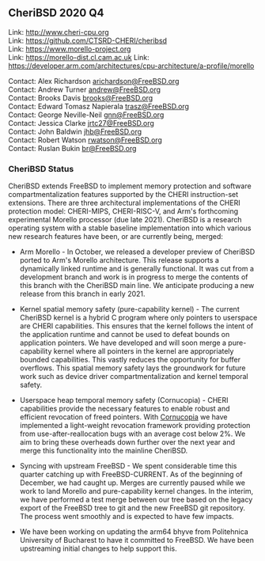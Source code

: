 ## CheriBSD 2020 Q4 ##

Link:    http://www.cheri-cpu.org  
Link:    https://github.com/CTSRD-CHERI/cheribsd  
Link:    https://www.morello-project.org  
Link:    https://morello-dist.cl.cam.ac.uk
Link:    https://developer.arm.com/architectures/cpu-architecture/a-profile/morello  

Contact: Alex Richardson <arichardson@FreeBSD.org>  
Contact: Andrew Turner <andrew@FreeBSD.org>  
Contact: Brooks Davis <brooks@FreeBSD.org>  
Contact: Edward Tomasz Napierala <trasz@FreeBSD.org>  
Contact: George Neville-Neil <gnn@FreeBSD.org>  
Contact: Jessica Clarke <jrtc27@FreeBSD.org>  
Contact: John Baldwin <jhb@FreeBSD.org>  
Contact: Robert Watson <rwatson@FreeBSD.org>  
Contact: Ruslan Bukin <br@FreeBSD.org>  

### CheriBSD Status ###

CheriBSD extends FreeBSD to implement memory protection and software
compartmentalization features supported by the CHERI instruction-set
extensions.  There are three architectural implementations of the
CHERI protection model: CHERI-MIPS, CHERI-RISC-V, and Arm's forthcoming
experimental Morello processor (due late 2021).  CheriBSD is a research
operating system with a stable baseline implementation into which
various new research features have been, or are currently being, merged:

 * Arm Morello - In October, we released a developer preview of CheriBSD
 ported to Arm's Morello architecture.  This release supports a
 dynamically linked runtime and is generally functional.  It was cut
 from a development branch and work is in progress to merge the contents
 of this branch with the CheriBSD main line.  We anticipate producing a
 new release from this branch in early 2021.

 * Kernel spatial memory safety (pure-capability kernel) - The current
 CheriBSD kernel is a hybrid C program where only pointers to userspace
 are CHERI capabilities. This ensures that the kernel follows the
 intent of the application runtime and cannot be used to defeat
 bounds on application pointers. We have developed and will soon
 merge a pure-capability kernel where all pointers in the kernel are
 appropriately bounded capabilities. This vastly reduces the opportunity
 for buffer overflows. This spatial memory safety lays the
 groundwork for future work such as device driver compartmentalization
 and kernel temporal safety.

 * Userspace heap temporal memory safety (Cornucopia) - CHERI
 capabilities provide the necessary features to enable
 robust and efficient revocation of freed pointers.  With [Cornucopia](https://www.cl.cam.ac.uk/research/security/ctsrd/pdfs/2020oakland-cornucopia.pdf)
 we have implemented a light-weight revocation framework providing
 protection from use-after-reallocation bugs with an average cost below
 2%.  We aim to bring these overheads down further over the next year and
 merge this functionality into the mainline CheriBSD.

 * Syncing with upstream FreeBSD - We spent considerable time this
 quarter catching up with FreeBSD-CURRENT.  As of the beginning of
 December, we had caught up.  Merges are currently paused while we
 work to land Morello and pure-capability kernel changes.  In the
 interim, we have performed a test merge between our tree based on
 the legacy export of the FreeBSD tree to git and the new FreeBSD
 git repository.  The process went smoothly and is expected to have
 few impacts.

 * We have been working on updating the arm64 bhyve from Politehnica
 University of Bucharest to have it committed to FreeBSD. We have been
 upstreaming initial changes to help support this.
